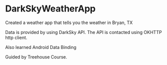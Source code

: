 # DarkSkyWeatherApp

Created a weather app that tells you the weather in Bryan, TX

Data is provided by using DarkSky API.
The API is contacted using OKHTTP http client.

Also learned Android Data Binding

Guided by Treehouse Course.
